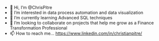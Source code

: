 - 👋 Hi, I’m @ChrisPitre
- 👀 I’m interested in data process automation and data visualization
- 🌱 I’m currently learning Advanced SQL techniques
- 💞️ I’m looking to collaborate on projects that help me grow as a Finance Transformation Professional
- 📫 How to reach me... https://www.linkedin.com/in/christianpitre/

<!---
ChrisPitre/ChrisPitre is a ✨ special ✨ repository because its `README.md` (this file) appears on your GitHub profile.
You can click the Preview link to take a look at your changes.
--->
